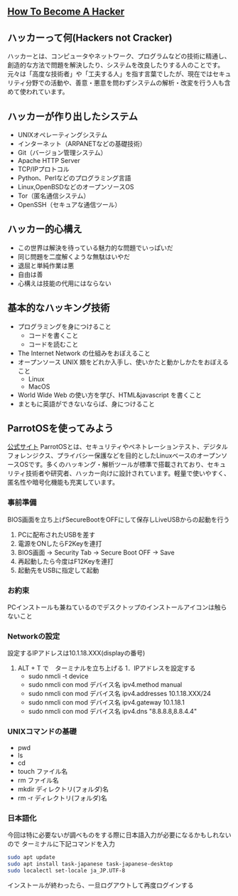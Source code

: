 ## [How To Become A Hacker](https://cruel.org/freeware/hacker.html)

## ハッカーって何(Hackers not Cracker)

ハッカーとは、コンピュータやネットワーク、プログラムなどの技術に精通し、創造的な方法で問題を解決したり、システムを改良したりする人のことです。元々は「高度な技術者」や「工夫する人」を指す言葉でしたが、現在ではセキュリティ分野での活動や、善意・悪意を問わずシステムの解析・改変を行う人も含めて使われています。

## ハッカーが作り出したシステム

- UNIXオペレーティングシステム
- インターネット（ARPANETなどの基礎技術）
- Git（バージョン管理システム）
- Apache HTTP Server
- TCP/IPプロトコル
- Python、Perlなどのプログラミング言語
- Linux,OpenBSDなどのオープンソースOS
- Tor（匿名通信システム）
- OpenSSH（セキュアな通信ツール）


## ハッカー的心構え

- この世界は解決を待っている魅力的な問題でいっぱいだ
- 同じ問題を二度解くような無駄はいやだ
- 退屈と単純作業は悪
- 自由は善
- 心構えは技能の代用にはならない

## 基本的なハッキング技術

- プログラミングを身につけること
    - コードを書くこと
    - コードを読むこと
- The Internet Network の仕組みをおぼえること
- オープンソース UNIX 類をどれか入手し、使いかたと動かしかたをおぼえること
    - Linux
    - MacOS
- World Wide Web の使い方を学び、HTML&javascript を書くこと
- まともに英語ができないならば、身につけること

## ParrotOSを使ってみよう

[公式サイト](https://www.parrotsec.org/)
ParrotOSとは、セキュリティやペネトレーションテスト、デジタルフォレンジクス、プライバシー保護などを目的としたLinuxベースのオープンソースOSです。多くのハッキング・解析ツールが標準で搭載されており、セキュリティ技術者や研究者、ハッカー向けに設計されています。軽量で使いやすく、匿名性や暗号化機能も充実しています。


### 事前準備

BIOS画面を立ち上げSecureBootをOFFにして保存しLiveUSBからの起動を行う

1. PCに配布されたUSBを差す
1. 電源をONしたらF2Keyを連打
1. BIOS画面 -> Security Tab -> Secure Boot OFF -> Save
1. 再起動したら今度はF12Keyを連打
1. 起動先をUSBに指定して起動

### お約束

PCインストールも兼ねているのでデスクトップのインストールアイコンは触らないこと

### Networkの設定

設定するIPアドレスは10.1.18.XXX(displayの番号)

1. ALT + T で　ターミナルを立ち上げる
1．IPアドレスを設定する
    - sudo nmcli -t device
    - sudo nmcli con mod デバイス名 ipv4.method manual
    - sudo nmcli con mod デバイス名 ipv4.addresses 10.1.18.XXX/24
    - sudo nmcli con mod デバイス名 ipv4.gateway 10.1.18.1
    - sudo nmcli con mod デバイス名 ipv4.dns "8.8.8.8,8.8.4.4"

### UNIXコマンドの基礎

- pwd
- ls
- cd
- touch ファイル名 
- rm ファイル名
- mkdir ディレクトリ(フォルダ)名
- rm -r ディレクトリ(フォルダ)名

### 日本語化

今回は特に必要ないが調べものをする際に日本語入力が必要になるかもしれないので
ターミナルに下記コマンドを入力

```sh
sudo apt update
sudo apt install task-japanese task-japanese-desktop
sudo localectl set-locale ja_JP.UTF-8
```

インストールが終わったら、一旦ログアウトして再度ログインする